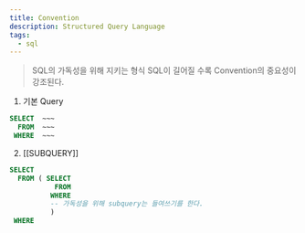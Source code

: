 ```yaml
---
title: Convention
description: Structured Query Language
tags:
  - sql
---
```


>SQL의 가독성을 위해 지키는 형식
>SQL이 길어질 수록 Convention의 중요성이 강조된다.

1. 기본 Query

```SQL
SELECT  ~~~
  FROM  ~~~
 WHERE  ~~~
```

2. [[SUBQUERY]]

```SQL
SELECT
  FROM ( SELECT
		   FROM
		  WHERE 
		  -- 가독성을 위해 subquery는 들여쓰기를 한다.
		  )
 WHERE 
```